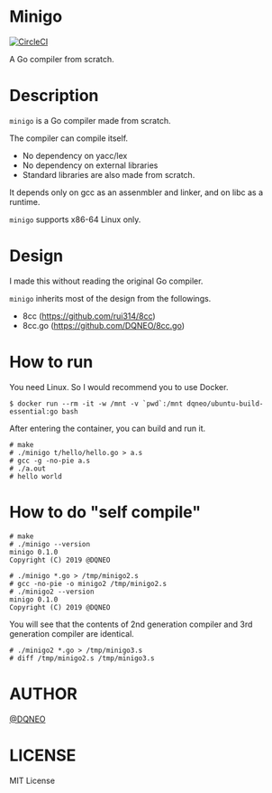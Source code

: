 # Minigo

[![CircleCI](https://circleci.com/gh/DQNEO/minigo.svg?style=svg)](https://circleci.com/gh/DQNEO/minigo)

A Go compiler from scratch.

# Description
`minigo` is a Go compiler made from scratch.

The compiler can compile itself.

* No dependency on yacc/lex
* No dependency on external libraries
* Standard libraries are also made from scratch.

It depends only on gcc as an assenmbler and linker, and on libc as a runtime.


`minigo` supports x86-64 Linux only.
 
# Design

I made this without reading the original Go compiler.

`minigo` inherits most of the design from the followings.

* 8cc (https://github.com/rui314/8cc)
* 8cc.go (https://github.com/DQNEO/8cc.go)

# How to run

You need Linux.
So I would recommend you to use Docker.

```
$ docker run --rm -it -w /mnt -v `pwd`:/mnt dqneo/ubuntu-build-essential:go bash
```

After entering the container, you can build and run it.

```
# make
# ./minigo t/hello/hello.go > a.s
# gcc -g -no-pie a.s
# ./a.out
# hello world
```

# How to do "self compile"

```
# make
# ./minigo --version
minigo 0.1.0
Copyright (C) 2019 @DQNEO

# ./minigo *.go > /tmp/minigo2.s
# gcc -no-pie -o minigo2 /tmp/minigo2.s
# ./minigo2 --version
minigo 0.1.0
Copyright (C) 2019 @DQNEO

```

You will see that the contents of 2nd generation compiler and 3rd generation compiler are identical.

```
# ./minigo2 *.go > /tmp/minigo3.s
# diff /tmp/minigo2.s /tmp/minigo3.s
```

# AUTHOR
[@DQNEO](https://twitter.com/DQNEO)

# LICENSE

MIT License
